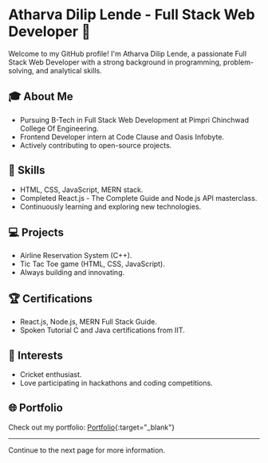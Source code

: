 # Atharva Dilip Lende - Full Stack Web Developer 👋

Welcome to my GitHub profile! I'm Atharva Dilip Lende, a passionate Full Stack Web Developer with a strong background in programming, problem-solving, and analytical skills.

## 🎓 About Me

- Pursuing B-Tech in Full Stack Web Development at Pimpri Chinchwad College Of Engineering.
- Frontend Developer intern at Code Clause and Oasis Infobyte.
- Actively contributing to open-source projects.

## 🚀 Skills

- HTML, CSS, JavaScript, MERN stack.
- Completed React.js - The Complete Guide and Node.js API masterclass.
- Continuously learning and exploring new technologies.


## 💻 Projects

- Airline Reservation System (C++).
- Tic Tac Toe game (HTML, CSS, JavaScript).
- Always building and innovating.

## 🏆 Certifications

- React.js, Node.js, MERN Full Stack Guide.
- Spoken Tutorial C and Java certifications from IIT.

## 🏏 Interests

- Cricket enthusiast.
- Love participating in hackathons and coding competitions.

## 🌐 Portfolio

Check out my portfolio: [Portfolio](https://atharvalende.vercel.app/){:target="_blank"}

---

Continue to the next page for more information.
